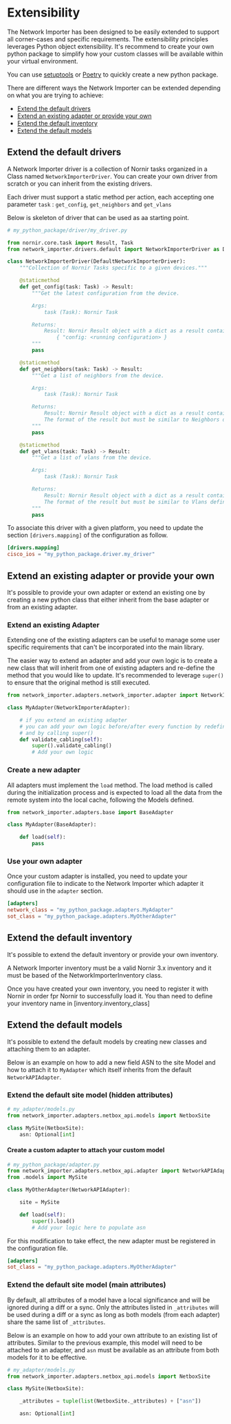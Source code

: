 
# Extensibility

The Network Importer has been designed to be easily extended to support all corner-cases and specific requirements.
The extensibility principles leverages Python object extensibility. It's recommend to create your own python package to simplify how your custom classes will be available within your virtual environment. 

You can use [setuptools](https://python-packaging-tutorial.readthedocs.io/en/latest/setup_py.html) or [Poetry](http://blog.networktocode.com/post/upgrade-your-python-project-with-poetry/) to quickly create a new python package.

There are different ways the Network Importer can be extended depending on what you are trying to achieve:
  - [Extend the default drivers](#extend-the-default-drivers)
  - [Extend an existing adapter or provide your own](#extend-an-existing-adapter-or-provide-your-own)
  - [Extend the default inventory](#extend-the-default-inventory)
  - [Extend the default models](#extend-the-default-models)

## Extend the default drivers

A Network Importer driver is a collection of Nornir tasks organized in a Class named `NetworkImporterDriver`.
You can create your own driver from scratch or you can inherit from the existing drivers. 

Each driver must support a static method per action, each accepting one parameter `task` : `get_config`, `get_neighbors` and `get_vlans`

Below is skeleton of driver that can be used as aa starting point. 

```python
# my_python_package/driver/my_driver.py

from nornir.core.task import Result, Task
from network_importer.drivers.default import NetworkImporterDriver as DefaultNetworkImporterDriver

class NetworkImporterDriver(DefaultNetworkImporterDriver):
    """Collection of Nornir Tasks specific to a given devices."""

    @staticmethod
    def get_config(task: Task) -> Result:
        """Get the latest configuration from the device.

        Args:
            task (Task): Nornir Task

        Returns:
            Result: Nornir Result object with a dict as a result containing the running configuration
                { "config: <running configuration> }
        """
        pass

    @staticmethod
    def get_neighbors(task: Task) -> Result:
        """Get a list of neighbors from the device.

        Args:
            task (Task): Nornir Task

        Returns:
            Result: Nornir Result object with a dict as a result containing the neighbors
            The format of the result but must be similar to Neighbors defined in network_importer.processors.get_neighbors
        """
        pass

    @staticmethod
    def get_vlans(task: Task) -> Result:
        """Get a list of vlans from the device.

        Args:
            task (Task): Nornir Task

        Returns:
            Result: Nornir Result object with a dict as a result containing the vlans
            The format of the result but must be similar to Vlans defined in network_importer.processors.get_vlans
        """
        pass
```

To associate this driver with a given platform, you need to update the section `[drivers.mapping]` of the configuration as follow.
```toml
[drivers.mapping]
cisco_ios = "my_python_package.driver.my_driver" 
```

## Extend an existing adapter or provide your own

It's possible to provide your own adapter or extend an existing one by creating a new python class that either inherit from the base adapter or from an existing adapter.

###  Extend an existing Adapter

Extending one of the existing adapters can be useful to manage some user specific requirements that can't be incorporated into the main library.

The easier way to extend an adapter and add your own logic is to create a new class that will inherit from one of existing adapters and re-define the method that you would like to update. It's recommended to leverage `super()` to ensure that the original method is still executed.

```python
from network_importer.adapters.network_importer.adapter import NetworkImporterAdapter

class MyAdapter(NetworkImporterAdapter):

    # if you extend an existing adapter 
    # you can add your own logic before/after every function by redefining any existing function 
    # and by calling super() 
    def validate_cabling(self):
        super().validate_cabling()
        # Add your own logic
```

### Create a new adapter

All adapters must implement the `load` method. The load method is called during the initialization process and is expected to load all the data from the remote system into the local cache, following the Models defined.

```python
from network_importer.adapters.base import BaseAdapter

class MyAdapter(BaseAdapter):

    def load(self):
        pass
```

### Use your own adapter

Once your custom adapter is installed, you need to update your configuration file to indicate to the Network Importer which adapter it should use in the `adapter` section.

```toml
[adapters]
network_class = "my_python_package.adapters.MyAdapter"
sot_class = "my_python_package.adapters.MyOtherAdapter"
```

## Extend the default inventory

It's possible to extend the default inventory or provide your own inventory.

A Network Importer inventory must be a valid Nornir 3.x inventory and it must be based of the NetworkImporterInventory class.

Once you have created your own inventory, you need to register it with Nornir in order fpr Nornir to successfully load it. You than need to define your inventory name in [inventory.inventory_class]

## Extend the default models

It's possible to extend the default models by creating new classes and attaching them to an adapter.

Below is an example on how to add a new field ASN to the site Model and how to attach it to `MyAdapter` which itself inherits from the default `NetworkAPIAdapter`. 

### Extend the default site model (hidden attributes)
```python
# my_adapter/models.py
from network_importer.adapters.netbox_api.models import NetboxSite

class MySite(NetboxSite):
    asn: Optional[int]
```

#### Create a custom adapter to attach your custom model
```python
# my_python_package/adapter.py
from network_importer.adapters.netbox_api.adapter import NetworkAPIAdapter
from .models import MySite

class MyOtherAdapter(NetworkAPIAdapter):

    site = MySite

    def load(self):
        super().load()
        # Add your logic here to populate asn
```

For this modification to take effect, the new adapter must be registered in the configuration file.
```toml
[adapters]
sot_class = "my_python_package.adapters.MyOtherAdapter"
```

### Extend the default site model (main attributes)

By default, all attributes of a model have a local significance and will be ignored during a diff or a sync.
Only the attributes listed in `_attributes` will be used during a diff or a sync as long as both models (from each adapter) share the same list of `_attributes`. 

Below is an example on how to add your own attribute to an existing list of attributes. Similar to the previous example, this model will need to be attached to an adapter, and `asn` must be available as an attribute from both models for it to be effective. 

```python
# my_adapter/models.py
from network_importer.adapters.netbox_api.models import NetboxSite

class MySite(NetboxSite):

    _attributes = tuple(list(NetboxSite._attributes) + ["asn"])

    asn: Optional[int]
```


